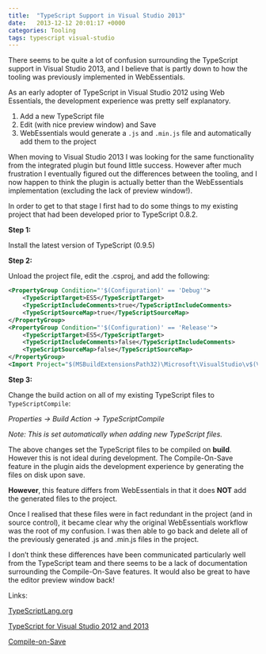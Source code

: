 ```yaml
---
title:  "TypeScript Support in Visual Studio 2013"
date:   2013-12-12 20:01:17 +0000
categories: Tooling
tags: typescript visual-studio
---
```


There seems to be quite a lot of confusion surrounding the TypeScript support in Visual Studio 2013, and I believe that is partly down to how the tooling was previously implemented in WebEssentials.

As an early adopter of TypeScript in Visual Studio 2012 using Web Essentials, the development experience was pretty self explanatory.

1. Add a new TypeScript file
2. Edit (with nice preview window) and Save
3. WebEssentials would generate a `.js` and `.min.js` file and automatically add them to the project

When moving to Visual Studio 2013 I was looking for the same functionality from the integrated plugin but found little success. However after much frustration I eventually figured out the differences between the tooling, and I now happen to think the plugin is actually better than the WebEssentials implementation (excluding the lack of preview window!).

In order to get to that stage I first had to do some things to my existing project that had been developed prior to TypeScript 0.8.2.

**Step 1:**

Install the latest version of TypeScript (0.9.5)

**Step 2:**

Unload the project file, edit the .csproj, and add the following:

```xml
<PropertyGroup Condition="'$(Configuration)' == 'Debug'">
    <TypeScriptTarget>ES5</TypeScriptTarget>
    <TypeScriptIncludeComments>true</TypeScriptIncludeComments>
    <TypeScriptSourceMap>true</TypeScriptSourceMap>
</PropertyGroup>
<PropertyGroup Condition="'$(Configuration)' == 'Release'">
    <TypeScriptTarget>ES5</TypeScriptTarget>
    <TypeScriptIncludeComments>false</TypeScriptIncludeComments>
    <TypeScriptSourceMap>false</TypeScriptSourceMap>
</PropertyGroup>
<Import Project="$(MSBuildExtensionsPath32)\Microsoft\VisualStudio\v$(VisualStudioVersion)\TypeScript\Microsoft.TypeScript.targets" />
```

**Step 3:**

Change the build action on all of my existing TypeScript files to `TypeScriptCompile`:

_Properties -> Build Action -> TypeScriptCompile_

_Note: This is set automatically when adding new TypeScript files._

The above changes set the TypeScript files to be compiled on **build**. However this is not ideal during development. The Compile-On-Save feature in the plugin aids the development experience by generating the files on disk upon save.

**However**, this feature differs from WebEssentials in that it does **NOT** add the generated files to the project.

Once I realised that these files were in fact redundant in the project (and in source control), it became clear why the original WebEssentials workflow was the root of my confusion. I was then able to go back and delete all of the previously generated .js and .min.js files in the project.

I don’t think these differences have been communicated particularly well from the TypeScript team and there seems to be a lack of documentation surrounding the Compile-On-Save features. It would also be great to have the editor preview window back!

Links:

[TypeScriptLang.org](http://www.typescriptlang.org/)

[TypeScript for Visual Studio 2012 and 2013](https://www.microsoft.com/en-us/download/details.aspx?id=34790)

[Compile-on-Save](http://typescript.codeplex.com/wikipage?title=Compile-on-Save)
